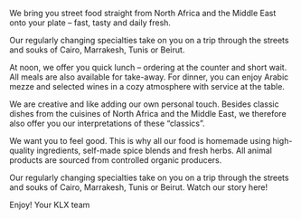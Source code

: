 We bring you street food straight from North Africa and the Middle East onto your plate – fast, tasty and daily fresh.

Our regularly changing specialties take on you on a trip through the streets and souks of Cairo, Marrakesh, Tunis or Beirut.

At noon, we offer you quick lunch – ordering at the counter and short wait. All meals are also available for take-away. For dinner, you can enjoy Arabic mezze and selected wines  in a cozy atmosphere with service at the table.

We are creative and like adding our own personal touch. Besides classic dishes from the cuisines of North Africa and the Middle East, we therefore also offer you our interpretations of these “classics”.

We want you to feel good. This is why all our food is homemade using high-quality ingredients, self-made spice blends and fresh herbs. All animal products are sourced from controlled organic producers.

Our regularly changing specialties take on you on a trip through the streets and souks of Cairo, Marrakesh, Tunis or Beirut. Watch our story here!


Enjoy!
Your KLX team
